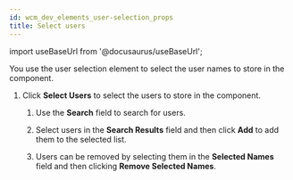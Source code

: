 ```yaml
---
id: wcm_dev_elements_user-selection_props
title: Select users
---
```

import useBaseUrl from '@docusaurus/useBaseUrl';



You use the user selection element to select the user names to store in the component.

1.  Click **Select Users** to select the users to store in the component.

    1.  Use the **Search** field to search for users.

    2.  Select users in the **Search Results** field and then click **Add** to add them to the selected list.

    3.  Users can be removed by selecting them in the **Selected Names** field and then clicking **Remove Selected Names**.



